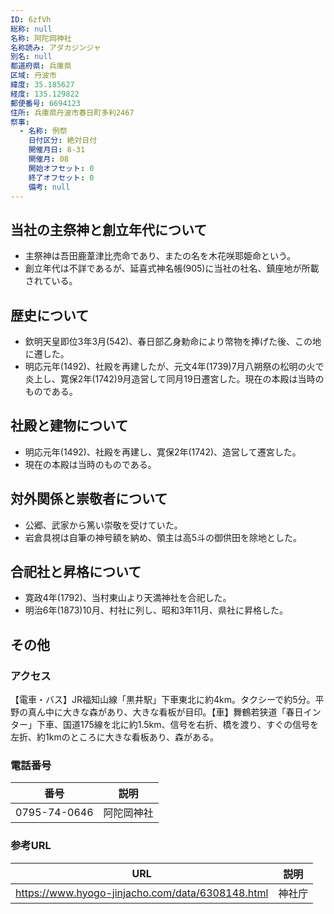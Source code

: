 ```yaml
---
ID: 6zfVh
総称: null
名称: 阿陀岡神社
名称読み: アダカジンジャ
別名: null
都道府県: 兵庫県
区域: 丹波市
緯度: 35.185627
経度: 135.129822
郵便番号: 6694123
住所: 兵庫県丹波市春日町多利2467
祭事:
  - 名称: 例祭
    日付区分: 絶対日付
    開催月日: 8-31
    開催月: 08
    開始オフセット: 0
    終了オフセット: 0
    備考: null
---
```


## 当社の主祭神と創立年代について

- 主祭神は吾田鹿葦津比売命であり、またの名を木花咲耶姫命という。
- 創立年代は不詳であるが、延喜式神名帳(905)に当社の社名、鎮座地が所載されている。

## 歴史について

- 欽明天皇即位3年3月(542)、春日部乙身勅命により幣物を捧げた後、この地に遷した。
- 明応元年(1492)、社殿を再建したが、元文4年(1739)7月八朔祭の松明の火で炎上し、寛保2年(1742)9月造営して同月19日遷宮した。現在の本殿は当時のものである。

## 社殿と建物について

- 明応元年(1492)、社殿を再建し、寛保2年(1742)、造営して遷宮した。
- 現在の本殿は当時のものである。

## 対外関係と崇敬者について

- 公郷、武家から篤い崇敬を受けていた。
- 岩倉具視は自筆の神号額を納め、領主は高5斗の御供田を除地とした。

## 合祀社と昇格について

- 寛政4年(1792)、当村東山より天満神社を合祀した。
- 明治6年(1873)10月、村社に列し、昭和3年11月、県社に昇格した。

## その他

### アクセス

【電車・バス】JR福知山線「黒井駅」下車東北に約4km。タクシーで約5分。平野の真ん中に大きな森があり、大きな看板が目印。【車】舞鶴若狭道「春日インター」下車、国道175線を北に約1.5km、信号を右折、橋を渡り、すぐの信号を左折、約1kmのところに大きな看板あり、森がある。

### 電話番号

| 番号         | 説明       |
| ------------ | ---------- |
| 0795-74-0646 | 阿陀岡神社 |

### 参考URL

| URL                                              | 説明   |
| ------------------------------------------------ | ------ |
| https://www.hyogo-jinjacho.com/data/6308148.html | 神社庁 |

